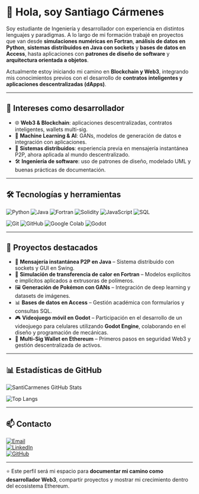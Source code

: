 # 👋 Hola, soy Santiago Cármenes  

Soy estudiante de Ingeniería y desarrollador con experiencia en distintos lenguajes y paradigmas. A lo largo de mi formación trabajé en proyectos que van desde **simulaciones numéricas en Fortran**, **análisis de datos en Python**, **sistemas distribuidos en Java con sockets** y **bases de datos en Access**, hasta aplicaciones con **patrones de diseño de software** y **arquitectura orientada a objetos**.  

Actualmente estoy iniciando mi camino en **Blockchain y Web3**, integrando mis conocimientos previos con el desarrollo de **contratos inteligentes y aplicaciones descentralizadas (dApps)**.  

---

## 🚀 Intereses como desarrollador
- 🌐 **Web3 & Blockchain**: aplicaciones descentralizadas, contratos inteligentes, wallets multi-sig.  
- 🤖 **Machine Learning & AI**: GANs, modelos de generación de datos e integración con aplicaciones.  
- 🔗 **Sistemas distribuidos**: experiencia previa en mensajería instantánea P2P, ahora aplicada al mundo descentralizado.  
- 🛠️ **Ingeniería de software**: uso de patrones de diseño, modelado UML y buenas prácticas de documentación.  

---

## 🛠️ Tecnologías y herramientas

![Python](https://img.shields.io/badge/Python-3776AB?style=for-the-badge&logo=python&logoColor=white)
![Java](https://img.shields.io/badge/Java-ED8B00?style=for-the-badge&logo=openjdk&logoColor=white)
![Fortran](https://img.shields.io/badge/Fortran-734F96?style=for-the-badge&logo=fortran&logoColor=white)
![Solidity](https://img.shields.io/badge/Solidity-363636?style=for-the-badge&logo=solidity&logoColor=white)
![JavaScript](https://img.shields.io/badge/JavaScript-F7DF1E?style=for-the-badge&logo=javascript&logoColor=black)
![SQL](https://img.shields.io/badge/SQL-336791?style=for-the-badge&logo=postgresql&logoColor=white)

![Git](https://img.shields.io/badge/Git-F05032?style=for-the-badge&logo=git&logoColor=white)
![GitHub](https://img.shields.io/badge/GitHub-181717?style=for-the-badge&logo=github&logoColor=white)
![Google Colab](https://img.shields.io/badge/Google%20Colab-F9AB00?style=for-the-badge&logo=googlecolab&logoColor=white)
![Godot](https://img.shields.io/badge/Godot-478CBF?style=for-the-badge&logo=godot-engine&logoColor=white)

---

## 📂 Proyectos destacados
- 💬 **Mensajería instantánea P2P en Java** – Sistema distribuido con sockets y GUI en Swing.  
- 🧪 **Simulación de transferencia de calor en Fortran** – Modelos explícitos e implícitos aplicados a extrusoras de polímeros.  
- 🖼️ **Generación de Pokémon con GANs** – Integración de deep learning y datasets de imágenes.  
- 📊 **Bases de datos en Access** – Gestión académica con formularios y consultas SQL.  
- 🎮 **Videojuego móvil en Godot** – Participación en el desarrollo de un videojuego para celulares utilizando **Godot Engine**, colaborando en el diseño y programación de mecánicas.  
- 🔐 **Multi-Sig Wallet en Ethereum** – Primeros pasos en seguridad Web3 y gestión descentralizada de activos.  

---

## 📊 Estadísticas de GitHub  

![SantiCarmenes GitHub Stats](https://github-readme-stats.vercel.app/api?username=SantiCarmenes&show_icons=true&theme=tokyonight)  

![Top Langs](https://github-readme-stats.vercel.app/api/top-langs/?username=SantiCarmenes&layout=compact&theme=tokyonight)  

---

## 📫 Contacto
[![Email](https://img.shields.io/badge/Email-D14836?style=for-the-badge&logo=gmail&logoColor=white)](mailto:santiagocarmenes@gmail.com)  
[![LinkedIn](https://img.shields.io/badge/LinkedIn-0A66C2?style=for-the-badge&logo=linkedin&logoColor=white)](https://www.linkedin.com/in/santiagocarmenes/)  
[![GitHub](https://img.shields.io/badge/GitHub-181717?style=for-the-badge&logo=github&logoColor=white)](https://github.com/SantiCarmenes)  

---

⭐ Este perfil será mi espacio para **documentar mi camino como desarrollador Web3**, compartir proyectos y mostrar mi crecimiento dentro del ecosistema Ethereum.
